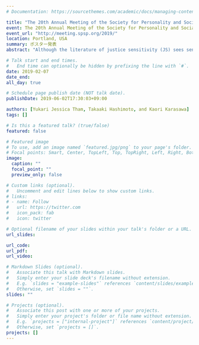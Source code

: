 ```yaml
---
# Documentation: https://sourcethemes.com/academic/docs/managing-content/

title: "The 20th Annual Meeting of the Society for Personality and Social Psychology"
event: The 20th Annual Meeting of the Society for Personality and Social Psychology
event_url: "http://meeting.spsp.org/2019/"
location: Portland, USA
summary: ポスター発表
abstract: "Although the literature of justice sensitivity (JS) sees sensitivity to committing injustice (vs. sensitivity to becoming a victim) as a pure justice concern, we expect that it contains egoistic motives such as moral identity and reputation concerns. We examine its correlation with self-consciousness (private & public) through a questionnaire survey, developing a Japanese version of JS Inventory."

# Talk start and end times.
#   End time can optionally be hidden by prefixing the line with `#`.
date: 2019-02-07
date_end:
all_day: true

# Schedule page publish date (NOT talk date).
publishDate: 2019-06-02T17:30:03+09:00

authors: [Yukari Jessica Tham, Takaaki Hashimoto, and Kaori Karasawa]
tags: []

# Is this a featured talk? (true/false)
featured: false

# Featured image
# To use, add an image named `featured.jpg/png` to your page's folder. 
# Focal points: Smart, Center, TopLeft, Top, TopRight, Left, Right, BottomLeft, Bottom, BottomRight.
image:
  caption: ""
  focal_point: ""
  preview_only: false

# Custom links (optional).
#   Uncomment and edit lines below to show custom links.
# links:
# - name: Follow
#   url: https://twitter.com
#   icon_pack: fab
#   icon: twitter

# Optional filename of your slides within your talk's folder or a URL.
url_slides:

url_code:
url_pdf:
url_video:

# Markdown Slides (optional).
#   Associate this talk with Markdown slides.
#   Simply enter your slide deck's filename without extension.
#   E.g. `slides = "example-slides"` references `content/slides/example-slides.md`.
#   Otherwise, set `slides = ""`.
slides: ""

# Projects (optional).
#   Associate this post with one or more of your projects.
#   Simply enter your project's folder or file name without extension.
#   E.g. `projects = ["internal-project"]` references `content/project/deep-learning/index.md`.
#   Otherwise, set `projects = []`.
projects: []
---
```

